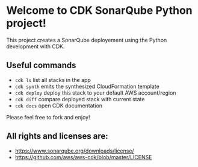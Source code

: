 
# Welcome to CDK SonarQube Python project!

This project creates a SonarQube deployement using the Python development with CDK.

## Useful commands

 * `cdk ls`          list all stacks in the app
 * `cdk synth`       emits the synthesized CloudFormation template
 * `cdk deploy`      deploy this stack to your default AWS account/region
 * `cdk diff`        compare deployed stack with current state
 * `cdk docs`        open CDK documentation

Please feel free to fork and enjoy! 

## All rights and licenses are:

 * https://www.sonarqube.org/downloads/license/ 
 * https://github.com/aws/aws-cdk/blob/master/LICENSE


